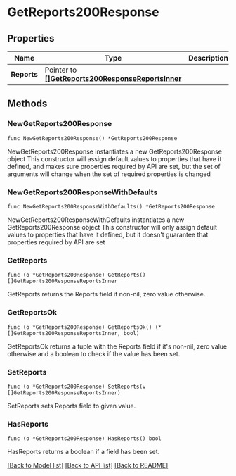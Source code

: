 # GetReports200Response

## Properties

Name | Type | Description | Notes
------------ | ------------- | ------------- | -------------
**Reports** | Pointer to [**[]GetReports200ResponseReportsInner**](GetReports200ResponseReportsInner.md) |  | [optional] 

## Methods

### NewGetReports200Response

`func NewGetReports200Response() *GetReports200Response`

NewGetReports200Response instantiates a new GetReports200Response object
This constructor will assign default values to properties that have it defined,
and makes sure properties required by API are set, but the set of arguments
will change when the set of required properties is changed

### NewGetReports200ResponseWithDefaults

`func NewGetReports200ResponseWithDefaults() *GetReports200Response`

NewGetReports200ResponseWithDefaults instantiates a new GetReports200Response object
This constructor will only assign default values to properties that have it defined,
but it doesn't guarantee that properties required by API are set

### GetReports

`func (o *GetReports200Response) GetReports() []GetReports200ResponseReportsInner`

GetReports returns the Reports field if non-nil, zero value otherwise.

### GetReportsOk

`func (o *GetReports200Response) GetReportsOk() (*[]GetReports200ResponseReportsInner, bool)`

GetReportsOk returns a tuple with the Reports field if it's non-nil, zero value otherwise
and a boolean to check if the value has been set.

### SetReports

`func (o *GetReports200Response) SetReports(v []GetReports200ResponseReportsInner)`

SetReports sets Reports field to given value.

### HasReports

`func (o *GetReports200Response) HasReports() bool`

HasReports returns a boolean if a field has been set.


[[Back to Model list]](../README.md#documentation-for-models) [[Back to API list]](../README.md#documentation-for-api-endpoints) [[Back to README]](../README.md)


